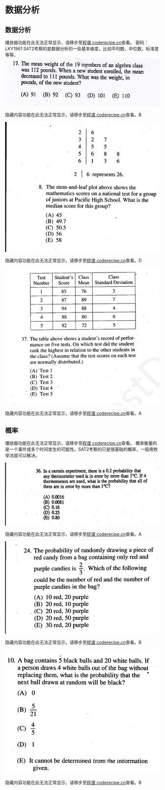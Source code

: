 数据分析
====
数据分析
----
<cr type="player" parameters="XMzg4Mjk3ODM5Mg=="><notice>播放器功能在此无法正常显示，请移步至[程谱 coderecipe.cn](https://coderecipe.cn/learn/1)查看。</notice></cr>
密码：LKY1961
SAT2考察的是数据分析的一些基本维度，比如平均数，中位数，标准差等等。
![](1.png)

<cr type="hidden" parameters="点击查看答案"><notice>隐藏内容功能在此无法正常显示，请移步至[程谱 coderecipe.cn](https://coderecipe.cn/learn/1)查看。</notice>B</cr>

![](2.png)

<cr type="hidden" parameters="点击查看答案"><notice>隐藏内容功能在此无法正常显示，请移步至[程谱 coderecipe.cn](https://coderecipe.cn/learn/1)查看。</notice>D</cr>

![](3.png)

<cr type="hidden" parameters="点击查看答案"><notice>隐藏内容功能在此无法正常显示，请移步至[程谱 coderecipe.cn](https://coderecipe.cn/learn/1)查看。</notice>A</cr>

概率
----
<cr type="player" parameters="XMzg5MDA4MDA1Mg=="><notice>播放器功能在此无法正常显示，请移步至[程谱 coderecipe.cn](https://coderecipe.cn/learn/1)查看。</notice></cr>
概率衡量的是一个事件或多个时间发生的可能性。SAT2考察的只是很基础的概率，一般用枚举法就可以解决。

![](4.png)

<cr type="hidden" parameters="点击查看答案"><notice>隐藏内容功能在此无法正常显示，请移步至[程谱 coderecipe.cn](https://coderecipe.cn/learn/1)查看。</notice>A</cr>

![](5.png)

<cr type="hidden" parameters="点击查看答案"><notice>隐藏内容功能在此无法正常显示，请移步至[程谱 coderecipe.cn](https://coderecipe.cn/learn/1)查看。</notice>B</cr>

![](6.png)

<cr type="hidden" parameters="点击查看答案"><notice>隐藏内容功能在此无法正常显示，请移步至[程谱 coderecipe.cn](https://coderecipe.cn/learn/1)查看。</notice>B</cr>

